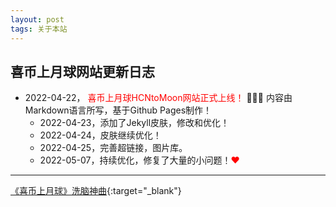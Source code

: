 ```yaml
---
layout: post
tags: 关于本站
---
```


## **喜币上月球网站更新日志**


*   2022-04-22，<font color="#ff0000"> 喜币上月球HCNtoMoon网站正式上线！</font>  🎉🎉🎉  内容由Markdown语言所写，基于Github Pages制作！
    - 2022-04-23，添加了Jekyll皮肤，修改和优化！
    - 2022-04-24，皮肤继续优化！
    - 2022-04-25，完善超链接，图片库。
    - 2022-05-07，持续优化，修复了大量的小问题！<font color="#FF0000">❤</font>


---

[《喜币上月球》洗脑神曲](https://www.youtube.com/shorts/RSnNU_QbmG0){:target="_blank"} 

